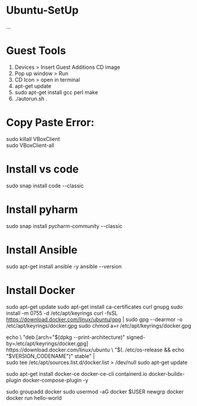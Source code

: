 # Ubuntu-SetUp
...
# Guest Tools
1) Devices > Insert Guest Additions CD image
2) Pop up window > Run
3) CD Icon > open in terminal
4) apt-get update
5) sudo apt-get install gcc perl make
6) ./autorun.sh .

# Copy Paste Error:
sudo killall VBoxClient <br/>
sudo VBoxClient-all

# Install vs code
sudo snap install code --classic

# Install pyharm
sudo snap install pycharm-community --classic

# Install Ansible
sudo apt-get install ansible -y
ansible --version

# Install Docker

sudo apt-get update
sudo apt-get install ca-certificates curl gnupg
sudo install -m 0755 -d /etc/apt/keyrings
curl -fsSL https://download.docker.com/linux/ubuntu/gpg | sudo gpg --dearmor -o /etc/apt/keyrings/docker.gpg
sudo chmod a+r /etc/apt/keyrings/docker.gpg

echo \\
  "deb [arch="$(dpkg --print-architecture)" signed-by=/etc/apt/keyrings/docker.gpg] https://download.docker.com/linux/ubuntu \
  "$(. /etc/os-release && echo "$VERSION_CODENAME")" stable" | \
  sudo tee /etc/apt/sources.list.d/docker.list > /dev/null
sudo apt-get update

sudo apt-get install docker-ce docker-ce-cli containerd.io docker-buildx-plugin docker-compose-plugin -y

sudo groupadd docker
sudo usermod -aG docker $USER
newgrp docker
docker run hello-world


